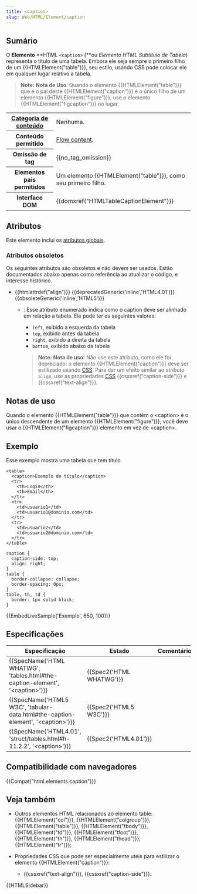```yaml
---
title: <caption>
slug: Web/HTML/Element/caption
---
```


## Sumário

O **Elemento** **HTML `<caption>` (**ou _Elemento HTML Subtitulo de Tabela_) representa o título de uma tabela. Embora ele seja sempre o primeiro filho de um {{HTMLElement("table")}}, seu estilo, usando CSS pode colocar ele em qualquer lugar relativo a tabela.

> **Note:** **Nota de Uso**: Quando o elemento {{HTMLElement("table")}} que é o pai deste {{HTMLElement("caption")}} é o único filho de um elemento {{HTMLElement("figure")}}, use o elemento {{HTMLElement("figcaption")}} no lugar.

<table class="properties">
  <tbody>
    <tr>
      <th scope="row">
        <a
          href="/pt-BR/docs/HTML/Content_categories"
          >Categoria de conteúdo</a
        >
      </th>
      <td>Nenhuma.</td>
    </tr>
    <tr>
      <th scope="row">Conteúdo permitido</th>
      <td>
        <a
          href="/pt-BR/docs/HTML/Content_categories#Flow_content"
          >Flow content</a
        >.
      </td>
    </tr>
    <tr>
      <th scope="row">Omissão de tag</th>
      <td>{{no_tag_omission}}</td>
    </tr>
    <tr>
      <th scope="row">Elementos pais permitidos</th>
      <td>
        Um elemento {{HTMLElement("table")}}, como seu primeiro filho.
      </td>
    </tr>
    <tr>
      <th scope="row">Interface DOM</th>
      <td>{{domxref("HTMLTableCaptionElement")}}</td>
    </tr>
  </tbody>
</table>

## Atributos

Este elemento inclui os [atributos globais](/pt-BR/docs/HTML/Global_attributes).

### Atributos obsoletos

Os seguintes atributos são obsoletos e não devem ser usados. Estão documentados abaixo apenas como referência ao atualizar o código, e interesse histórico.

- {{htmlattrdef("align")}} {{deprecatedGeneric('inline','HTML4.01')}} {{obsoleteGeneric('inline','HTML5')}}

  - : Esse atributo enumerado indica como o caption deve ser alinhado em relação a tabela. Ele pode ter os seguintes valores:

    - `left`, exibido a esquerda da tabela
    - `top`, exibido antes da tabela
    - `right`, exibido a direita da tabela
    - `bottom`, exibido abaixo da tabela

    > **Note:** **Nota de uso:** Não use este atributo, como ele foi depreciado: o elemento {{HTMLElement("caption")}} deve ser estilizado usando [CSS](/pt-BR/docs/CSS). Para dar um efeito similar ao atributo `align`, use as propriedades [CSS](/pt-BR/docs/CSS) {{cssxref("caption-side")}} e {{cssxref("text-align")}}.

## Notas de uso

Quando o elemento {{HTMLElement("table")}} que contém o \<caption> é o único descendente de um elemento {{HTMLElement("figure")}}, você deve usar o {{HTMLElement("figcaption")}} elemento em vez de \<caption>.

## Exemplo

Esse exemplo mostra uma tabela que tem título.

```
<table>
  <caption>Exemplo de título</caption>
  <tr>
    <th>Login</th>
    <th>Email</th>
  </tr>
  <tr>
    <td>usuario1</td>
    <td>usuario1@dominio.com</td>
  </tr>
  <tr>
    <td>usuario2</td>
    <td>usuario2@dominio.com</td>
  </tr>
</table>
```

```
caption {
  caption-side: top;
  align: right;
}
table {
  border-collapse: collapse;
  border-spacing: 0px;
}
table, th, td {
  border: 1px solid black;
}
```

{{EmbedLiveSample('Exemplo', 650, 100)}}

## Especificações

| Especificação                                                                                                    | Estado                           | Comentário |
| ---------------------------------------------------------------------------------------------------------------- | -------------------------------- | ---------- |
| {{SpecName('HTML WHATWG', 'tables.html#the-caption-element', '&lt;caption&gt;')}}     | {{Spec2('HTML WHATWG')}} |            |
| {{SpecName('HTML5 W3C', 'tabular-data.html#the-caption-element', '&lt;caption&gt;')}} | {{Spec2('HTML5 W3C')}}     |            |
| {{SpecName('HTML4.01', 'struct/tables.html#h-11.2.2', '&lt;caption&gt;')}}             | {{Spec2('HTML4.01')}}     |            |

## Compatibilidade com navegadores

{{Compat("html.elements.caption")}}

## Veja também

- Outros elementos HTML relacionados ao elemento table: {{HTMLElement("col")}}, {{HTMLElement("colgroup")}}, {{HTMLElement("table")}}, {{HTMLElement("tbody")}}, {{HTMLElement("td")}}, {{HTMLElement("tfoot")}}, {{HTMLElement("th")}}, {{HTMLElement("thead")}}, {{HTMLElement("tr")}};
- Propriedades CSS que pode ser especialmente utéis para estilizar o elemento {{HTMLElement("caption")}}:

  - {{cssxref("text-align")}}, {{cssxref("caption-side")}}.

{{HTMLSidebar}}
